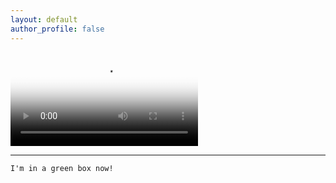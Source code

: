 ```yaml
---
layout: default
author_profile: false
---
```


<div class="video_container">
  <video controls="controls" allowfullscreen="true" poster="/images/firing.gif">
    <source src="https://gfycat.com/DistinctSneakyFruitfly" type="video/mp4">
  </video> 
</div>

<hr>

	I'm in a green box now!
